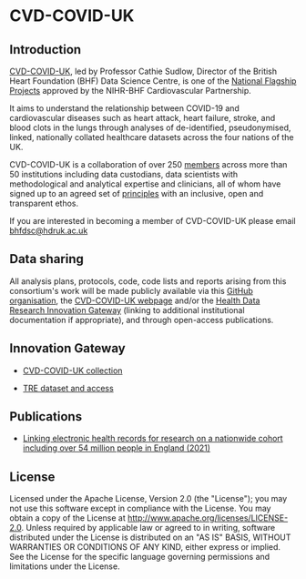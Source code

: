 # CVD-COVID-UK

## Introduction

[CVD-COVID-UK](https://www.hdruk.ac.uk/projects/cvd-covid-uk-project/), led by Professor Cathie Sudlow, Director of the British Heart Foundation (BHF) Data Science Centre, is one of the [National Flagship Projects](https://www.bhf.org.uk/for-professionals/information-for-researchers/covid-19-and-cardiovascular-health) approved by the NIHR-BHF Cardiovascular Partnership.

It aims to understand the relationship between COVID-19 and cardiovascular diseases such as heart attack, heart failure, stroke, and blood clots in the lungs through analyses of de-identified, pseudonymised, linked, nationally collated healthcare datasets across the four nations of the UK.

CVD-COVID-UK is a collaboration of over 250 [members](https://www.hdruk.ac.uk/wp-content/uploads/2022/02/220202-CVD-COVID-UK-COVID-IMPACT-Consortium-Members-1.pdf) across more than 50 institutions including data custodians, data scientists with methodological and analytical expertise and clinicians, all of whom have signed up to an agreed set of [principles](https://www.hdruk.ac.uk/wp-content/uploads/2020/07/CVD-COVID-UK-principles-for-website.pdf) with an inclusive, open and transparent ethos.

If you are interested in becoming a member of CVD-COVID-UK please email bhfdsc@hdruk.ac.uk

## Data sharing

All analysis plans, protocols, code, code lists and reports arising from this consortium's work will be made publicly available via this [GitHub organisation](https://github.com/BHFDSC/), the [CVD-COVID-UK webpage](https://www.hdruk.ac.uk/projects/cvd-covid-uk-project/) and/or the [Health Data Research Innovation Gateway](https://www.healthdatagateway.org/) (linking to additional institutional documentation if appropriate), and through open-access publications.

## Innovation Gateway

* [CVD-COVID-UK collection](https://web.www.healthdatagateway.org/collection/3975719127757711)

* [TRE dataset and access](https://web.www.healthdatagateway.org/dataset/7e5f0247-f033-4f98-aed3-3d7422b9dc6d)

## Publications

* [Linking electronic health records for research on a nationwide cohort including over 54 million people in England (2021)](https://github.com/BHFDSC/Linked-EHR-England-2021)

## License

Licensed under the Apache License, Version 2.0 (the "License"); you may not use this software except in compliance with the License. You may obtain a copy of the License at http://www.apache.org/licenses/LICENSE-2.0. Unless required by applicable law or agreed to in writing, software distributed under the License is distributed on an "AS IS" BASIS, WITHOUT WARRANTIES OR CONDITIONS OF ANY KIND, either express or implied. See the License for the specific language governing permissions and limitations under the License.
